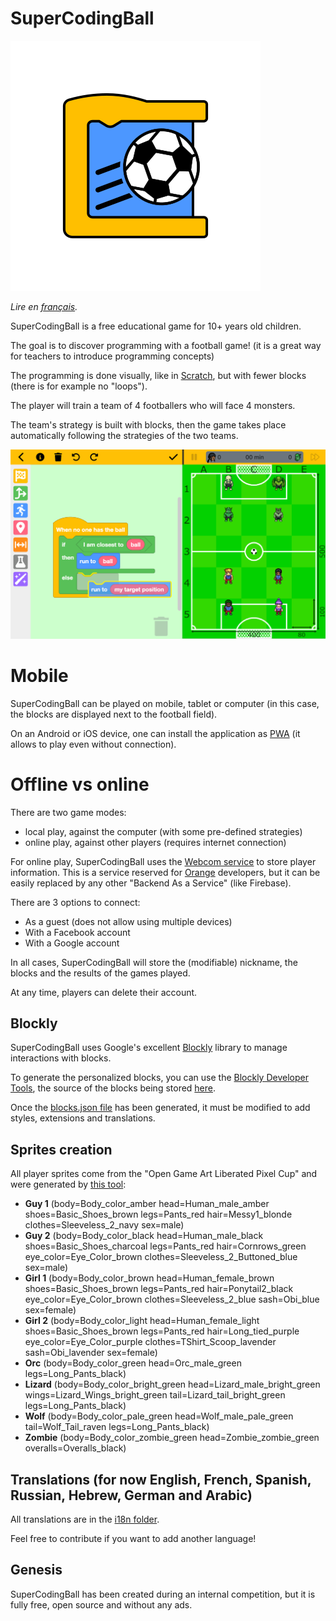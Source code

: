 # SuperCodingBall
![icon](./src/assets/app-icons/SuperCodingBallAppIcon.svg)

*Lire en [français](README.fr.md).*

SuperCodingBall is a free educational game for 10+ years old children.

The goal is to discover programming with a football game! (it is a great way for teachers to introduce programming concepts)

The programming is done visually, like in [Scratch](https://scratch.mit.edu), but with fewer blocks (there is for example no "loops").

The player will train a team of 4 footballers who will face 4 monsters.

The team's strategy is built with blocks, then the game takes place automatically following the strategies of the two teams.

![screenshot](./src/assets/howto/screenshot.png)

# Mobile

SuperCodingBall can be played on mobile, tablet or computer (in this case, the blocks are displayed next to the football field).

On an Android or iOS device, one can install the application as [PWA](https://web.dev/progressive-web-apps) (it allows to play even without connection).

# Offline vs online

There are two game modes:
* local play, against the computer (with some pre-defined strategies)
* online play, against other players (requires internet connection)

For online play, SuperCodingBall uses the [Webcom service](https://datasync.orange.com) to store player information.
This is a service reserved for [Orange](https://www.orange.com) developers, but it can be easily replaced by any other "Backend As a Service" (like Firebase).

There are 3 options to connect:
* As a guest (does not allow using multiple devices)
* With a Facebook account
* With a Google account

In all cases, SuperCodingBall will store the (modifiable) nickname, the blocks and the results of the games played.

At any time, players can delete their account.

## Blockly

SuperCodingBall uses Google's excellent [Blockly](https://developers.google.com/blockly) library to manage interactions with blocks.

To generate the personalized blocks, you can use the [Blockly Developer Tools](https://blockly-demo.appspot.com/static/demos/blockfactory/index.html), the source of the blocks being stored [here](./src/assets/blocks/library.xml).

Once the [blocks.json file](./src/assets/blocks/blocks.json) has been generated, it must be modified to add styles, extensions and translations.

## Sprites creation

All player sprites come from the "Open Game Art Liberated Pixel Cup" and were generated by [this tool](https://github.com/LiberatedPixelCup/Universal-LPC-Spritesheet-Character-Generator):
* **Guy 1** (body=Body_color_amber head=Human_male_amber shoes=Basic_Shoes_brown legs=Pants_red hair=Messy1_blonde clothes=Sleeveless_2_navy sex=male)
* **Guy 2** (body=Body_color_black head=Human_male_black shoes=Basic_Shoes_charcoal legs=Pants_red hair=Cornrows_green eye_color=Eye_Color_brown clothes=Sleeveless_2_Buttoned_blue sex=male)
* **Girl 1** (body=Body_color_brown head=Human_female_brown shoes=Basic_Shoes_brown legs=Pants_red hair=Ponytail2_black eye_color=Eye_Color_brown clothes=Sleeveless_2_blue sash=Obi_blue sex=female)
* **Girl 2** (body=Body_color_light head=Human_female_light shoes=Basic_Shoes_brown legs=Pants_red hair=Long_tied_purple eye_color=Eye_Color_purple clothes=TShirt_Scoop_lavender sash=Obi_lavender sex=female)
* **Orc** (body=Body_color_green head=Orc_male_green legs=Long_Pants_black)
* **Lizard** (body=Body_color_bright_green head=Lizard_male_bright_green wings=Lizard_Wings_bright_green tail=Lizard_tail_bright_green legs=Long_Pants_black)
* **Wolf** (body=Body_color_pale_green head=Wolf_male_pale_green tail=Wolf_Tail_raven legs=Long_Pants_black)
* **Zombie** (body=Body_color_zombie_green head=Zombie_zombie_green overalls=Overalls_black)

## Translations (for now English, French, Spanish, Russian, Hebrew, German and Arabic)

All translations are in the [i18n folder](./src/assets/i18n).

Feel free to contribute if you want to add another language!

## Genesis
SuperCodingBall has been created during an internal competition, but it is fully free, open source and without any ads.
